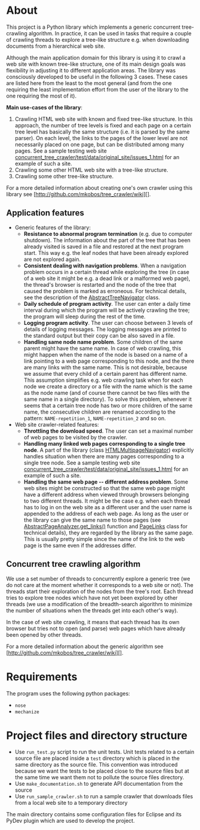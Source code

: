 About
=====
This project is a Python library which implements a generic concurrent tree-crawling algorithm. In practice, it can be used in tasks that require a couple of crawling threads to explore a tree-like structure e.g. when downloading documents from a hierarchical web site.

Although the main application domain for this library is using it to crawl a web site with known tree-like structure, one of its main design goals was flexibility in adjusting it to different application areas. The library was consciously developed to be useful in the following 3 cases. These cases are listed here from the least to the most general (and from the one requiring the least implementation effort from the user of the library to the one requiring the most of it).

**Main use-cases of the library**:

1. Crawling HTML web site with known and fixed tree-like structure. In this approach, the number of tree levels is fixed and each page on a certain tree level has basically the same structure (i.e. it is parsed by the same parser). On each level, the links to the pages of the lower level are not necessarily placed on one page, but can be distributed among many pages. See a sample testing web site [concurrent_tree_crawler/test/data/original_site/issues_1.html][] for an example of such a site.
2. Crawling some other HTML web site with a tree-like structure.
3. Crawling some other tree-like structure.

For a more detailed information about creating one's own crawler using this library see [http://github.com/mkobos/tree_crawler/wiki][].

[concurrent_tree_crawler/test/data/original_site/issues_1.html]: concurrent_tree_crawler/test/data/original_site/issues_1.html
[http://github.com/mkobos/tree_crawler/wiki]: http://github.com/mkobos/tree_crawler/wiki

Application features
--------------------
- Generic features of the library:
	- **Resistance to abnormal program termination** (e.g. due to computer shutdown). The information about the part of the tree that has been already visited is saved in a file and restored at the next program start. This way e.g. the leaf nodes that have been already explored are not explored again.
	- **Consistent dealing with navigation problems**. When a navigation problem occurs in a certain thread while exploring the tree (in case of a web site it might be e.g. a dead link or a malformed web page), the thread's browser is restarted and the node of the tree that caused the problem is marked as erroneous. For technical details, see the description of the [AbstractTreeNavigator][] class.
	- **Daily schedule of program activity**. The user can enter a daily time interval during which the program will be actively crawling the tree; the program will sleep during the rest of the time.
	- **Logging program activity**. The user can choose between 3 levels of details of logging messages. The logging messages are printed to the standard output but their copy can be also saved in a file.
	- **Handling same node name problem**. Some children of the same parent might have the same name. In case of web crawling, this might happen when the name of the node is based on a name of a link pointing to a web page corresponding to this node, and the there are many links with the same name. This is not desirable, because we assume that every child of a certain parent has different name. This assumption simplifies e.g. web crawling task when for each node we create a directory or a file with the name which is the same as the node name (and of course there cannot be two files with the same name in a single directory). To solve this problem, whenever it seems that a certain tree node has two or more children of the same name, the consecutive children are renamed according to the pattern: `NAME-repetition_1`, `NAME-repetition_2` and so on.
- Web site crawler-related features:
	- **Throttling the download speed**. The user can set a maximal number of web pages to be visited by the crawler.
	- **Handling many linked web pages corresponding to a single tree node**. A part of the library (class [HTMLMultipageNavigator][]) explicitly handles situation when there are many pages corresponding to a single tree node. See a sample testing web site [concurrent_tree_crawler/test/data/original_site/issues_1.html][] for an example of such a site.
	- **Handling the same web page -- different address problem**. Some web sites might be constructed so that the same web page might have a different address when viewed through browsers belonging to two different threads. It might be the case e.g. when each thread has to log in on the web site as a different user and the user name is appended to the address of each web page. As long as the user or the library can give the same name to those pages (see [AbstractPageAnalyzer.get_links()][] function and [PageLinks][] class for technical details), they are regarded by the library as the same page. This is usually pretty simple since the name of the link to the web page is the same even if the addresses differ.

[AbstractTreeNavigator]: concurrent_tree_crawler/abstract_tree_navigator.py
[HTMLMultipageNavigator]: concurrent_tree_crawler/html_multipage_navigator/tree_navigator.py
[AbstractPageAnalyzer.get_links()]: concurrent_tree_crawler/html_multipage_navigator/abstract_page_analyzer.py
[PageLinks]: concurrent_tree_crawler/html_multipage_navigator/abstract_page_analyzer.py

Concurrent tree crawling algorithm
----------------------------------
We use a set number of threads to concurrently explore a generic tree (we do not care at the moment whether it corresponds to a web site or not). The threads start their exploration of the nodes from the tree's root. Each thread tries to explore tree nodes which have not yet been explored by other threads (we use a modification of the breadth-search algorithm to minimize the number of situations when the threads get into each other's way).

In the case of web site crawling, it means that each thread has its own browser but tries not to open (and parse) web pages which have already been opened by other threads.

For a more detailed information about the generic algorithm see [http://github.com/mkobos/tree_crawler/wiki][].

Requirements
============
The program uses the following python packages:

- `nose`
- `mechanize`

Project files and directory structure
=====================================
- Use `run_test.py` script to run the unit tests. Unit tests related to a certain source file are placed inside a `test` directory which is placed in the same directory as the source file. This convention was introduced because we want the tests to be placed close to the source files but at the same time we want them not to pollute the source files directory.
- Use `make_documentation.sh` to generate API documentation from the source
- Use `run_sample_crawler.sh` to run a sample crawler that downloads files from a local web site to a temporary directory

The main directory contains some configuration files for Eclipse and its PyDev plugin which are used to develop the project.
